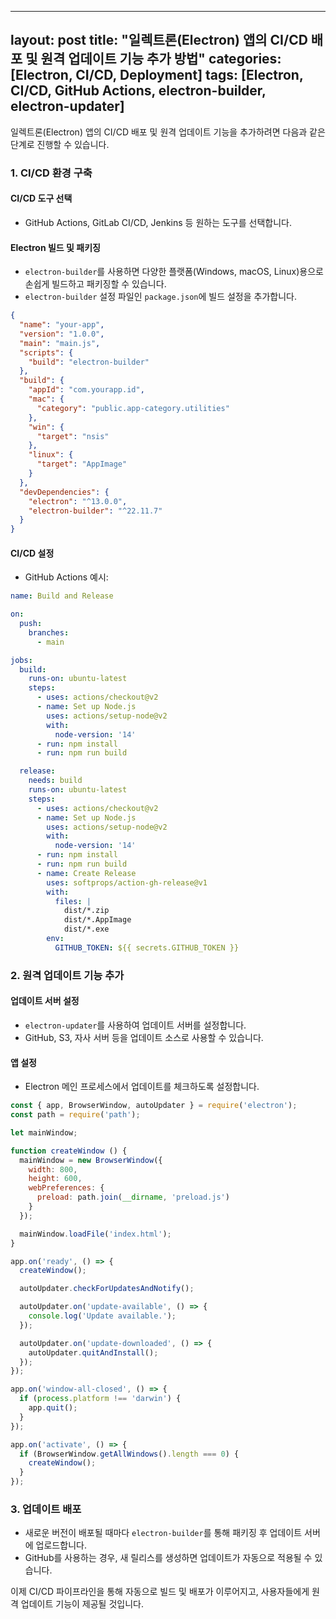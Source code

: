 
---
layout: post
title: "일렉트론(Electron) 앱의 CI/CD 배포 및 원격 업데이트 기능 추가 방법"
categories: [Electron, CI/CD, Deployment]
tags: [Electron, CI/CD, GitHub Actions, electron-builder, electron-updater]
---

일렉트론(Electron) 앱의 CI/CD 배포 및 원격 업데이트 기능을 추가하려면 다음과 같은 단계로 진행할 수 있습니다.

### 1. CI/CD 환경 구축

#### CI/CD 도구 선택
- GitHub Actions, GitLab CI/CD, Jenkins 등 원하는 도구를 선택합니다.

#### Electron 빌드 및 패키징
- `electron-builder`를 사용하면 다양한 플랫폼(Windows, macOS, Linux)용으로 손쉽게 빌드하고 패키징할 수 있습니다.
- `electron-builder` 설정 파일인 `package.json`에 빌드 설정을 추가합니다.

```json
{
  "name": "your-app",
  "version": "1.0.0",
  "main": "main.js",
  "scripts": {
    "build": "electron-builder"
  },
  "build": {
    "appId": "com.yourapp.id",
    "mac": {
      "category": "public.app-category.utilities"
    },
    "win": {
      "target": "nsis"
    },
    "linux": {
      "target": "AppImage"
    }
  },
  "devDependencies": {
    "electron": "^13.0.0",
    "electron-builder": "^22.11.7"
  }
}
```

#### CI/CD 설정
- GitHub Actions 예시:

```yaml
name: Build and Release

on:
  push:
    branches:
      - main

jobs:
  build:
    runs-on: ubuntu-latest
    steps:
      - uses: actions/checkout@v2
      - name: Set up Node.js
        uses: actions/setup-node@v2
        with:
          node-version: '14'
      - run: npm install
      - run: npm run build

  release:
    needs: build
    runs-on: ubuntu-latest
    steps:
      - uses: actions/checkout@v2
      - name: Set up Node.js
        uses: actions/setup-node@v2
        with:
          node-version: '14'
      - run: npm install
      - run: npm run build
      - name: Create Release
        uses: softprops/action-gh-release@v1
        with:
          files: |
            dist/*.zip
            dist/*.AppImage
            dist/*.exe
        env:
          GITHUB_TOKEN: ${{ secrets.GITHUB_TOKEN }}
```

### 2. 원격 업데이트 기능 추가

#### 업데이트 서버 설정
- `electron-updater`를 사용하여 업데이트 서버를 설정합니다.
- GitHub, S3, 자사 서버 등을 업데이트 소스로 사용할 수 있습니다.

#### 앱 설정
- Electron 메인 프로세스에서 업데이트를 체크하도록 설정합니다.

```javascript
const { app, BrowserWindow, autoUpdater } = require('electron');
const path = require('path');

let mainWindow;

function createWindow () {
  mainWindow = new BrowserWindow({
    width: 800,
    height: 600,
    webPreferences: {
      preload: path.join(__dirname, 'preload.js')
    }
  });

  mainWindow.loadFile('index.html');
}

app.on('ready', () => {
  createWindow();

  autoUpdater.checkForUpdatesAndNotify();

  autoUpdater.on('update-available', () => {
    console.log('Update available.');
  });

  autoUpdater.on('update-downloaded', () => {
    autoUpdater.quitAndInstall();
  });
});

app.on('window-all-closed', () => {
  if (process.platform !== 'darwin') {
    app.quit();
  }
});

app.on('activate', () => {
  if (BrowserWindow.getAllWindows().length === 0) {
    createWindow();
  }
});
```

### 3. 업데이트 배포
- 새로운 버전이 배포될 때마다 `electron-builder`를 통해 패키징 후 업데이트 서버에 업로드합니다.
- GitHub를 사용하는 경우, 새 릴리스를 생성하면 업데이트가 자동으로 적용될 수 있습니다.

이제 CI/CD 파이프라인을 통해 자동으로 빌드 및 배포가 이루어지고, 사용자들에게 원격 업데이트 기능이 제공될 것입니다.
